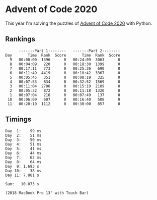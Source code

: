 # Advent of Code 2020

This year I'm solving the puzzles of [Advent of Code 2020](https://adventofcode.com/2020) with Python.

## Rankings
```
      -------Part 1--------   -------Part 2--------
Day       Time  Rank  Score       Time  Rank  Score
  9   00:08:00  1396      0   00:24:09  3063      0
  8   00:04:09   220      0   00:18:30  1399      0
  7   00:17:11   773      0   00:25:36   690      0
  6   00:11:49  4419      0   00:18:42  3367      0
  5   00:05:45   351      0   00:08:19   325      0
  4   00:07:53   834      0   00:32:52  1569      0
  3   00:11:04  2706      0   00:15:19  2109      0
  2   00:05:32   872      0   00:11:18  1320      0
  1   00:07:04   216      0   00:07:49   137      0
 10   00:06:09   607      0   00:16:40   508      0
 11   00:20:10  1112      0   00:30:00   857      0
```

## Timings
```
Day  1:    99 ms
Day  2:    51 ms
Day  3:    50 ms
Day  4:    51 ms
Day  5:    41 ms
Day  6:    44 ms
Day  7:    62 ms
Day  8:    64 ms
Day  9: 1.693 s
Day 10:    38 ms
Day 11: 7.881 s

Sum:   10.073 s

(2018 MacBook Pro 13" with Touch Bar)
```